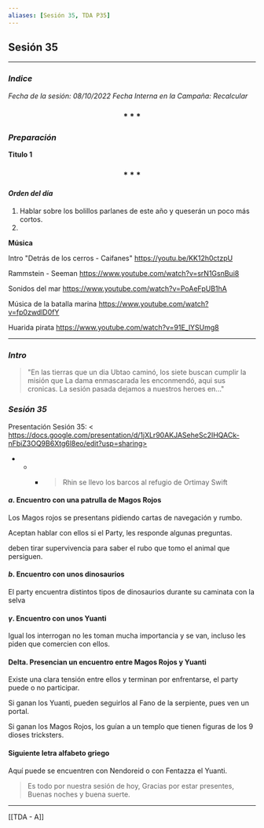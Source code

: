```yaml
---
aliases: [Sesión 35, TDA P35]
---
```


## Sesión  35
---

### _Indice_

_Fecha de la sesión: 08/10/2022_
_Fecha Interna en la Campaña:  Recalcular_

<div align='center'>
   <h3> * * * </h3>
</div>

### _Preparación_

**Titulo 1**

<div align='center'>
   <h3> * * * </h3>
</div>

#### _Orden del día_

1. Hablar sobre los bolillos parlanes de este año y queserán un poco más cortos.
2. 


**Música**

Intro "Detrás de los cerros - Caifanes" 
<https://youtu.be/KK12h0ctzpU>

Rammstein - Seeman
<https://www.youtube.com/watch?v=srN1GsnBui8>

Sonidos del mar
<https://www.youtube.com/watch?v=PoAeFpUB1hA>

Música de la batalla marina
<https://www.youtube.com/watch?v=fp0zwdlD0fY>

Huarida pirata
<https://www.youtube.com/watch?v=91E_lYSUmg8>

---

### _Intro_

>"En las tierras que un dia Ubtao caminó, los siete buscan cumplir la misión que La dama enmascarada les enconmendó, aqui sus cronicas. La sesión pasada dejamos a nuestros heroes en..."

### _Sesión 35_

Presentación Sesión 35:
< https://docs.google.com/presentation/d/1jXLr90AKJASeheSc2IHQACk-nFbiZ3OQ9B6Xtg6l8eo/edit?usp=sharing>


- - - > Rhin se llevo los barcos al refugio de Ortimay Swift


#### $a$. Encuentro con una patrulla de Magos Rojos
Los Magos rojos se presentans pidiendo cartas de navegación  y rumbo.

Aceptan hablar con ellos si el Party, les responde algunas preguntas.

deben tirar supervivencia para saber el rubo que tomo el animal que persiguen.

#### $b$. Encuentro con unos dinosaurios

El party encuentra distintos tipos de dinosaurios durante su caminata con la selva


#### $\gamma$. Encuentro con unos Yuanti

Igual los interrogan no les toman mucha importancia y se van, incluso les piden que comercien con ellos.


#### Delta. Presencian un encuentro entre Magos Rojos y Yuanti

Existe una clara tensión entre ellos y terminan por enfrentarse, el party puede o no participar.

Si ganan los Yuanti, pueden seguirlos al Fano de la serpiente, pues ven un portal.

Si ganan los Magos Rojos, los guían a un templo que tienen figuras de los 9 dioses tricksters.

#### Siguiente letra alfabeto griego
Aquí puede se encuentren con Nendoreid o con Fentazza el Yuanti.


> Es todo por nuestra sesión de hoy, Gracias por estar presentes, Buenas noches y buena suerte.


---

[[TDA - A]]


